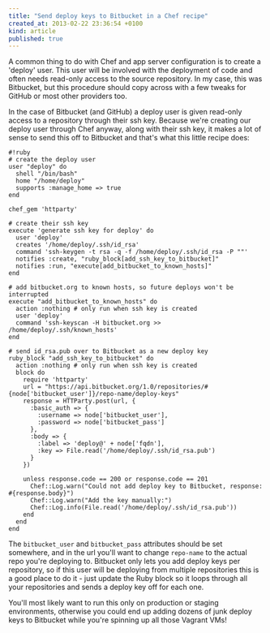 ```yaml
---
title: "Send deploy keys to Bitbucket in a Chef recipe"
created_at: 2013-02-22 23:36:54 +0100
kind: article
published: true
---
```


A common thing to do with Chef and app server configuration is to create a 'deploy' user. This user will be involved with the deployment of code and often needs read-only access to the source repository. In my case, this was Bitbucket, but this procedure should copy across with a few tweaks for GitHub or most other providers too.

In the case of Bitbucket (and GitHub) a deploy user is given read-only access to a repository through their ssh key. Because we're creating our deploy user through Chef anyway, along with their ssh key, it makes a lot of sense to send this off to Bitbucket and that's what this little recipe does:

    #!ruby
    # create the deploy user
    user "deploy" do
      shell "/bin/bash"
      home "/home/deploy"
      supports :manage_home => true
    end

    chef_gem 'httparty'

    # create their ssh key
    execute 'generate ssh key for deploy' do
      user 'deploy'
      creates '/home/deploy/.ssh/id_rsa'
      command 'ssh-keygen -t rsa -q -f /home/deploy/.ssh/id_rsa -P ""'
      notifies :create, "ruby_block[add_ssh_key_to_bitbucket]"
      notifies :run, "execute[add_bitbucket_to_known_hosts]"
    end

    # add bitbucket.org to known hosts, so future deploys won't be interrupted
    execute "add_bitbucket_to_known_hosts" do
      action :nothing # only run when ssh key is created
      user 'deploy'
      command 'ssh-keyscan -H bitbucket.org >> /home/deploy/.ssh/known_hosts'
    end

    # send id_rsa.pub over to Bitbucket as a new deploy key
    ruby_block "add_ssh_key_to_bitbucket" do
      action :nothing # only run when ssh key is created
      block do
        require 'httparty'
        url = "https://api.bitbucket.org/1.0/repositories/#{node['bitbucket_user']}/repo-name/deploy-keys"
        response = HTTParty.post(url, {
          :basic_auth => {
            :username => node['bitbucket_user'],
            :password => node['bitbucket_pass']
          },
          :body => {
            :label => 'deploy@' + node['fqdn'],
            :key => File.read('/home/deploy/.ssh/id_rsa.pub')
          }
        })

        unless response.code == 200 or response.code == 201
          Chef::Log.warn("Could not add deploy key to Bitbucket, response: #{response.body}")
          Chef::Log.warn("Add the key manually:")
          Chef::Log.info(File.read('/home/deploy/.ssh/id_rsa.pub'))
        end
      end
    end

The `bitbucket_user` and `bitbucket_pass` attributes should be set somewhere, and in the url you'll want to change `repo-name` to the actual repo you're deploying to. Bitbucket only lets you add deploy keys per repository, so if this user will be deploying from multiple repositories this is a good place to do it - just update the Ruby block so it loops through all your repositories and sends a deploy key off for each one.

You'll most likely want to run this only on production or staging environments, otherwise you could end up adding dozens of junk deploy keys to Bitbucket while you're spinning up all those Vagrant VMs!

